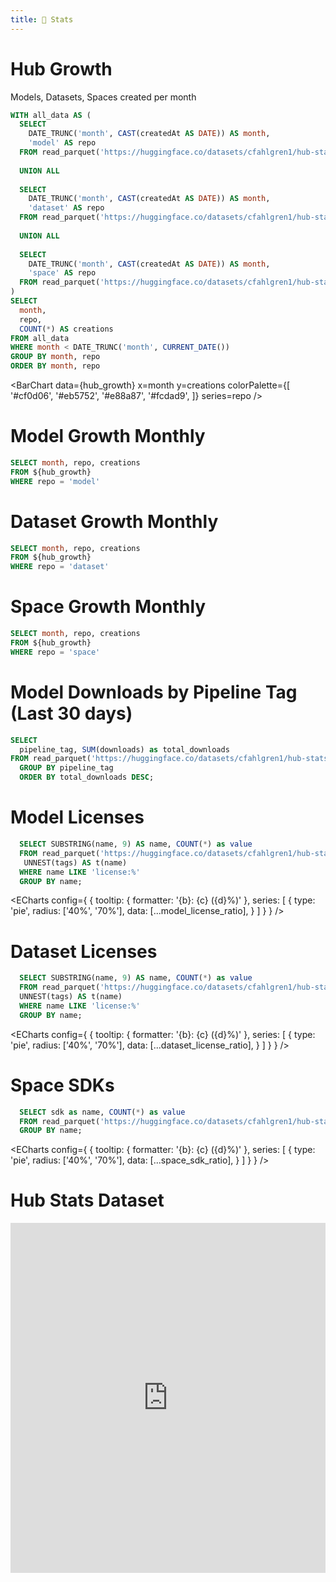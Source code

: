 ```yaml
---
title: 🤗 Stats
---
```


# Hub Growth

Models, Datasets, Spaces created per month

```sql hub_growth
WITH all_data AS (
  SELECT 
    DATE_TRUNC('month', CAST(createdAt AS DATE)) AS month, 
    'model' AS repo 
  FROM read_parquet('https://huggingface.co/datasets/cfahlgren1/hub-stats/resolve/refs%2Fconvert%2Fparquet/models/train/0000.parquet?download=true')
  
  UNION ALL
  
  SELECT 
    DATE_TRUNC('month', CAST(createdAt AS DATE)) AS month, 
    'dataset' AS repo 
  FROM read_parquet('https://huggingface.co/datasets/cfahlgren1/hub-stats/resolve/refs%2Fconvert%2Fparquet/datasets/train/0000.parquet?download=true')
  
  UNION ALL
  
  SELECT 
    DATE_TRUNC('month', CAST(createdAt AS DATE)) AS month, 
    'space' AS repo 
  FROM read_parquet('https://huggingface.co/datasets/cfahlgren1/hub-stats/resolve/refs%2Fconvert%2Fparquet/spaces/train/0000.parquet?download=true')
)
SELECT
  month,
  repo,
  COUNT(*) AS creations
FROM all_data
WHERE month < DATE_TRUNC('month', CURRENT_DATE())
GROUP BY month, repo
ORDER BY month, repo
```

<BarChart 
    data={hub_growth}
    x=month
    y=creations
      colorPalette={[
        '#cf0d06',
        '#eb5752',
        '#e88a87',
        '#fcdad9',
        ]}
    series=repo
/>

# Model Growth Monthly

```sql model_creations_by_month
SELECT month, repo, creations
FROM ${hub_growth}
WHERE repo = 'model'
```

<AreaChart 
    data={model_creations_by_month}
    x=month
    fillColor="#cf0d06"
    strokeColor="#eb5752"
    labels=true
    y=creations
/>

# Dataset Growth Monthly

```sql dataset_creations_by_month
SELECT month, repo, creations
FROM ${hub_growth}
WHERE repo = 'dataset'
```

<AreaChart 
    data={dataset_creations_by_month}
    x=month
    fillColor="#cf0d06"
    strokeColor="#eb5752"
    labels=true
    y=creations
/>

# Space Growth Monthly

```sql space_creations_by_month
SELECT month, repo, creations
FROM ${hub_growth}
WHERE repo = 'space'
```

<AreaChart 
    data={space_creations_by_month}
    x=month
    y=creations
    fillColor="#cf0d06"
    strokeColor="#eb5752"
    labels=true
/>

# Model Downloads by Pipeline Tag (Last 30 days)

```sql model_pipeline_downloads
SELECT
  pipeline_tag, SUM(downloads) as total_downloads
FROM read_parquet('https://huggingface.co/datasets/cfahlgren1/hub-stats/resolve/refs%2Fconvert%2Fparquet/models/train/0000.parquet?download=true')
  GROUP BY pipeline_tag
  ORDER BY total_downloads DESC;
```

<BarChart
  data={model_pipeline_downloads}
  x=pipeline_tag
  y=total_downloads
  yAxisTitle="Total Downloads"
  xAxisTitle="Pipeline Tag"
  sort=true
/>
<DataTable data={model_pipeline_downloads} />


# Model Licenses

```sql model_license_ratio
  SELECT SUBSTRING(name, 9) AS name, COUNT(*) as value
  FROM read_parquet('https://huggingface.co/datasets/cfahlgren1/hub-stats/resolve/refs%2Fconvert%2Fparquet/models/train/0000.parquet?download=true'),
   UNNEST(tags) AS t(name)
  WHERE name LIKE 'license:%'
  GROUP BY name;
```

<ECharts config={
    {
        tooltip: {
            formatter: '{b}: {c} ({d}%)'
        },
      series: [
        {
          type: 'pie',
          radius: ['40%', '70%'],
          data: [...model_license_ratio],
        }
      ]
      }
    }
/>

# Dataset Licenses

```sql dataset_license_ratio
  SELECT SUBSTRING(name, 9) AS name, COUNT(*) as value
  FROM read_parquet('https://huggingface.co/datasets/cfahlgren1/hub-stats/resolve/refs%2Fconvert%2Fparquet/datasets/train/0000.parquet?download=true'),
  UNNEST(tags) AS t(name)
  WHERE name LIKE 'license:%'
  GROUP BY name;
```

<ECharts config={
    {
        tooltip: {
            formatter: '{b}: {c} ({d}%)'
        },
      series: [
        {
          type: 'pie',
          radius: ['40%', '70%'],
          data: [...dataset_license_ratio],
        }
      ]
      }
    }
/>

# Space SDKs

```sql space_sdk_ratio
  SELECT sdk as name, COUNT(*) as value
  FROM read_parquet('https://huggingface.co/datasets/cfahlgren1/hub-stats/resolve/refs%2Fconvert%2Fparquet/spaces/train/0000.parquet?download=true')
  GROUP BY name;
```


<ECharts config={
    {
        tooltip: {
            formatter: '{b}: {c} ({d}%)'
        },
      series: [
        {
          type: 'pie',
          radius: ['40%', '70%'],
          data: [...space_sdk_ratio],
        }
      ]
      }
    }
/>

# Hub Stats Dataset
<iframe
  src="https://huggingface.co/datasets/cfahlgren1/hub-stats/embed/viewer/datasets/train"
  frameborder="0"
  width="100%"
  height="560px"
></iframe>